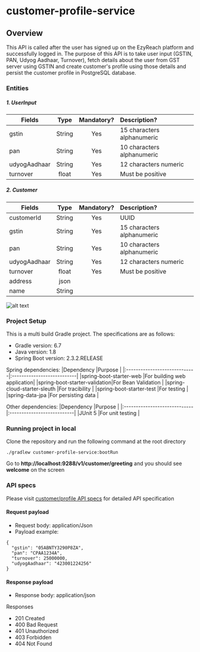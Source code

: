 # customer-profile-service

## Overview
This API is called after the user has signed up on the EzyReach platform and successfully logged in. The purpose of this API is to take user input (GSTIN, PAN, Udyog Aadhaar, Turnover), fetch details about the user from GST server using GSTIN and create customer's profile using those details and persist the customer profile in PostgreSQL database.


### Entities

##### 1. UserInput
|Fields      |Type  |Mandatory?|Description?|
|------------|:----:|:--------:|:-----------|
|gstin       |String|Yes       |15 characters alphanumeric|
|pan         |String|Yes       |10 characters alphanumeric|
|udyogAadhaar|String|Yes       |12 characters numeric|
|turnover    |float |Yes       |Must be positive|

##### 2. Customer
|Fields      |Type  |Mandatory?|Description?|
|------------|:----:|:--------:|:-----------|
|customerId  |String|Yes       |UUID|
|gstin       |String|Yes       |15 characters alphanumeric|
|pan         |String|Yes       |10 characters alphanumeric|
|udyogAadhaar|String|Yes       |12 characters numeric|
|turnover    |float |Yes       |Must be positive|
|address     |json  ||         |
|name        |String||         ||

![alt text](https://github.com/EzReach/customer-profile-service/blob/main/Diagrams/ER-customer-profile.PNG "Entities for customer/profile")


### Project Setup
This is a multi build Gradle project. The specifications are as follows:
* Gradle version: 6.7
* Java version: 1.8
* Spring Boot version: 2.3.2.RELEASE

Spring dependencies:
|Dependency                    |Purpose                     |
|:-----------------------------|:---------------------------|
|spring-boot-starter-web       |For building web application|
|spring-boot-starter-validation|For Bean Validation         |
|spring-cloud-starter-sleuth   |For tracibility             |
|spring-boot-starter-test      |For testing                 |
|spring-data-jpa               |For persisting data         |

Other dependencies:
|Dependency                    |Purpose                     |
|:-----------------------------|:---------------------------|
|JUnit 5                       |For unit testing            |


### Running project in local
Clone the repository and run the following command at the root directory
```
./gradlew customer-profile-service:bootRun
```

Go to **http://localhost:9288/v1/customer/greeting** and you should see **welcome** on the screen



### API specs
Please visit [customer/profile API specs](https://github.com/EzReach/customer-profile-service/blob/main/customer-profile-api.yaml) for detailed API specification

#### Request payload
* Request body: application/Json
* Payload example:

```
{
  "gstin": "05ABNTY3290P8ZA",
  "pan": "CPAA1234A",
  "turnover": 25000000,
  "udyogAadhaar": "423001224256"
}
```


#### Response payload
* Response body: application/json

Responses
* 201 Created
* 400 Bad Request
* 401 Unauthorized
* 403 Forbidden
* 404 Not Found